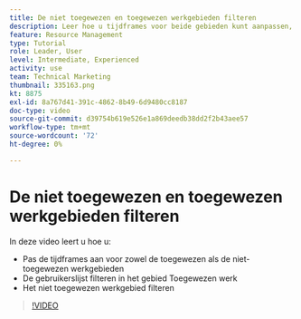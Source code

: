 ```yaml
---
title: De niet toegewezen en toegewezen werkgebieden filteren
description: Leer hoe u tijdframes voor beide gebieden kunt aanpassen, de gebruikerslijst in het toegewezen werkgebied kunt filteren en het niet-toegewezen werkgebied kunt filteren.
feature: Resource Management
type: Tutorial
role: Leader, User
level: Intermediate, Experienced
activity: use
team: Technical Marketing
thumbnail: 335163.png
kt: 8875
exl-id: 8a767d41-391c-4862-8b49-6d9480cc8187
doc-type: video
source-git-commit: d39754b619e526e1a869deedb38dd2f2b43aee57
workflow-type: tm+mt
source-wordcount: '72'
ht-degree: 0%

---
```


# De niet toegewezen en toegewezen werkgebieden filteren

In deze video leert u hoe u:

* Pas de tijdframes aan voor zowel de toegewezen als de niet-toegewezen werkgebieden
* De gebruikerslijst filteren in het gebied Toegewezen werk
* Het niet toegewezen werkgebied filteren

>[!VIDEO](https://video.tv.adobe.com/v/335163/?quality=12)
